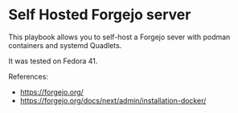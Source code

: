 # Self Hosted Forgejo server

This playbook allows you to self-host a Forgejo sever with podman containers and systemd Quadlets.

It was tested on Fedora 41.

References:
- https://forgejo.org/
- https://forgejo.org/docs/next/admin/installation-docker/